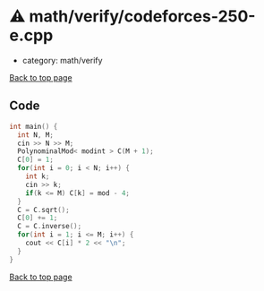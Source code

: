 <!-- mathjax config similar to math.stackexchange -->
<script type="text/javascript" async
  src="https://cdnjs.cloudflare.com/ajax/libs/mathjax/2.7.5/MathJax.js?config=TeX-MML-AM_CHTML">
</script>
<script type="text/x-mathjax-config">
  MathJax.Hub.Config({
    TeX: { equationNumbers: { autoNumber: "AMS" }},
    tex2jax: {
      inlineMath: [ ['$','$'] ],
      processEscapes: true
    },
    "HTML-CSS": { matchFontHeight: false },
    displayAlign: "left",
    displayIndent: "2em"
  });
</script>

<script type="text/javascript" src="https://cdnjs.cloudflare.com/ajax/libs/jquery/3.4.1/jquery.min.js"></script>
<script src="https://cdn.jsdelivr.net/npm/jquery-balloon-js@1.1.2/jquery.balloon.min.js" integrity="sha256-ZEYs9VrgAeNuPvs15E39OsyOJaIkXEEt10fzxJ20+2I=" crossorigin="anonymous"></script>
<script type="text/javascript" src="../../../assets/js/copy-button.js"></script>
<link rel="stylesheet" href="../../../assets/css/copy-button.css" />


# :warning: math/verify/codeforces-250-e.cpp
* category: math/verify


[Back to top page](../../../index.html)



## Code
```cpp
int main() {
  int N, M;
  cin >> N >> M;
  PolynominalMod< modint > C(M + 1);
  C[0] = 1;
  for(int i = 0; i < N; i++) {
    int k;
    cin >> k;
    if(k <= M) C[k] = mod - 4;
  }
  C = C.sqrt();
  C[0] += 1;
  C = C.inverse();
  for(int i = 1; i <= M; i++) {
    cout << C[i] * 2 << "\n";
  }
}

```

[Back to top page](../../../index.html)

